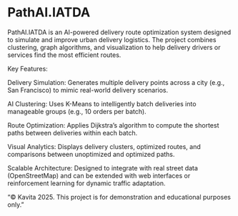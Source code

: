 # PathAI.IATDA
PathAI.IATDA is an AI-powered delivery route optimization system designed to simulate and improve urban delivery logistics. The project combines clustering, graph algorithms, and visualization to help delivery drivers or services find the most efficient routes.

Key Features:

Delivery Simulation: Generates multiple delivery points across a city (e.g., San Francisco) to mimic real-world delivery scenarios.

AI Clustering: Uses K-Means to intelligently batch deliveries into manageable groups (e.g., 10 orders per batch).

Route Optimization: Applies Dijkstra’s algorithm to compute the shortest paths between deliveries within each batch.

Visual Analytics: Displays delivery clusters, optimized routes, and comparisons between unoptimized and optimized paths.

Scalable Architecture: Designed to integrate with real street data (OpenStreetMap) and can be extended with web interfaces or reinforcement learning for dynamic traffic adaptation.

“© Kavita 2025. This project is for demonstration and educational purposes only.”
